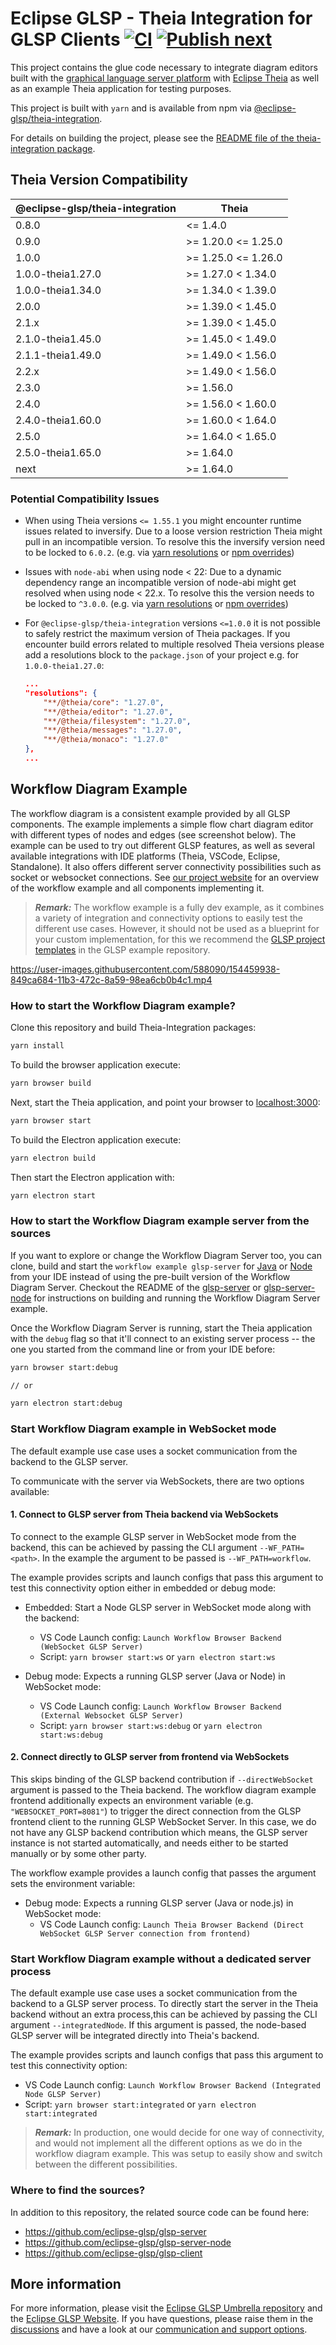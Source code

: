# Eclipse GLSP - Theia Integration for GLSP Clients [![CI](https://github.com/eclipse-glsp/glsp-theia-integration/actions/workflows/ci.yml/badge.svg)](https://github.com/eclipse-glsp/glsp-theia-integration/actions/workflows/ci.yml) [![Publish next](https://github.com/eclipse-glsp/glsp-theia-integration/actions/workflows/publish-next.yml/badge.svg)](https://github.com/eclipse-glsp/glsp-theia-integration/actions/workflows/publish-next.yml)

This project contains the glue code necessary to integrate diagram editors built with the [graphical language server platform](https://github.com/eclipse-glsp/glsp) with [Eclipse Theia](https://github.com/theia-ide/theia) as well as an example Theia application for testing purposes.

This project is built with `yarn` and is available from npm via [@eclipse-glsp/theia-integration](https://www.npmjs.com/package/@eclipse-glsp/theia-integration).

For details on building the project, please see the [README file of the theia-integration package](/packages/theia-integration/README.md).

## Theia Version Compatibility

| @eclipse-glsp/theia-integration | Theia               |
| ------------------------------- | ------------------- |
| 0.8.0                           | <= 1.4.0            |
| 0.9.0                           | >= 1.20.0 <= 1.25.0 |
| 1.0.0                           | >= 1.25.0 <= 1.26.0 |
| 1.0.0-theia1.27.0               | >= 1.27.0 < 1.34.0  |
| 1.0.0-theia1.34.0               | >= 1.34.0 < 1.39.0  |
| 2.0.0                           | >= 1.39.0 < 1.45.0  |
| 2.1.x                           | >= 1.39.0 < 1.45.0  |
| 2.1.0-theia1.45.0               | >= 1.45.0 < 1.49.0  |
| 2.1.1-theia1.49.0               | >= 1.49.0 < 1.56.0  |
| 2.2.x                           | >= 1.49.0 < 1.56.0  |
| 2.3.0                           | >= 1.56.0           |
| 2.4.0                           | >= 1.56.0 < 1.60.0  |
| 2.4.0-theia1.60.0               | >= 1.60.0 < 1.64.0  |
| 2.5.0                           | >= 1.64.0 < 1.65.0  |
| 2.5.0-theia1.65.0               | >= 1.64.0           |
| next                            | >= 1.64.0           |

### Potential Compatibility Issues

- When using Theia versions `<= 1.55.1` you might encounter runtime issues related to inversify.
  Due to a loose version restriction Theia might pull in an incompatible version.
  To resolve this the inversify version need to be locked to `6.0.2`. (e.g. via [yarn resolutions](https://classic.yarnpkg.com/lang/en/docs/selective-version-resolutions/) or [npm overrides](https://docs.npmjs.com/cli/v9/configuring-npm/package-json#overrides))
- Issues with `node-abi` when using node < 22:
  Due to a dynamic dependency range an incompatible version of node-abi might get resolved when using node < 22.x.
  To resolve this the version needs to be locked to `^3.0.0`. (e.g. via [yarn resolutions](https://classic.yarnpkg.com/lang/en/docs/selective-version-resolutions/) or [npm overrides](https://docs.npmjs.com/cli/v9/configuring-npm/package-json#overrides))
- For `@eclipse-glsp/theia-integration` versions `<=1.0.0` it is not possible to safely restrict the maximum version of Theia packages. If you encounter build errors related to multiple resolved Theia versions please add a resolutions block to the `package.json` of your project e.g. for `1.0.0-theia1.27.0`:

    ```json
    ...
    "resolutions": {
        "**/@theia/core": "1.27.0",
        "**/@theia/editor": "1.27.0",
        "**/@theia/filesystem": "1.27.0",
        "**/@theia/messages": "1.27.0",
        "**/@theia/monaco": "1.27.0"
    },
    ...
    ```

## Workflow Diagram Example

The workflow diagram is a consistent example provided by all GLSP components.
The example implements a simple flow chart diagram editor with different types of nodes and edges (see screenshot below).
The example can be used to try out different GLSP features, as well as several available integrations with IDE platforms (Theia, VSCode, Eclipse, Standalone).
It also offers different server connectivity possibilities such as socket or websocket connections.
See [our project website](https://www.eclipse.org/glsp/documentation/#workflowoverview) for an overview of the workflow example and all components implementing it.

> _**Remark:**_ The workflow example is a fully dev example, as it combines a variety of integration and connectivity options to easily test the different use cases. However, it should not be used as a blueprint for your custom implementation, for this we recommend the [GLSP project templates](https://github.com/eclipse-glsp/glsp-examples/tree/master/project-templates) in the GLSP example repository.

<https://user-images.githubusercontent.com/588090/154459938-849ca684-11b3-472c-8a59-98ea6cb0b4c1.mp4>

### How to start the Workflow Diagram example?

Clone this repository and build Theia-Integration packages:

```bash
yarn install
```

To build the browser application execute:

```bash
yarn browser build
```

Next, start the Theia application, and point your browser to [localhost:3000](http://localhost:3000):

```bash
yarn browser start
```

To build the Electron application execute:

```bash
yarn electron build
```

Then start the Electron application with:

```bash
yarn electron start
```

### How to start the Workflow Diagram example server from the sources

If you want to explore or change the Workflow Diagram Server too, you can clone, build and start the `workflow example glsp-server`
for [Java](https://github.com/eclipse-glsp/glsp-server#workflow-diagram-example) or [Node](https://github.com/eclipse-glsp/glsp-server#workflow-diagram-example) from your IDE instead of using the pre-built version of the Workflow Diagram Server.
Checkout the README of the [glsp-server](https://github.com/eclipse-glsp/glsp-server#how-to-start-the-workflow-diagram-example) or [glsp-server-node](https://github.com/eclipse-glsp/glsp-server-node#how-to-start-the-workflow-diagram-example) for instructions on building and running the Workflow Diagram Server example.

Once the Workflow Diagram Server is running, start the Theia application with the `debug` flag so that it'll connect to an existing server process -- the one you started from the command line or from your IDE before:

```bash
yarn browser start:debug

// or

yarn electron start:debug
```

### Start Workflow Diagram example in WebSocket mode

The default example use case uses a socket communication from the backend to the GLSP server.

To communicate with the server via WebSockets, there are two options available:

#### **1. Connect to GLSP server from Theia backend via WebSockets**

To connect to the example GLSP server in WebSocket mode from the backend, this can be achieved by passing the CLI argument `--WF_PATH=<path>`.
In the example the argument to be passed is `--WF_PATH=workflow`.

The example provides scripts and launch configs that pass this argument to test this connectivity option either in embedded or debug mode:

- Embedded: Start a Node GLSP server in WebSocket mode along with the backend:

    - VS Code Launch config: `Launch Workflow Browser Backend (WebSocket GLSP Server)`
    - Script: `yarn browser start:ws` or `yarn electron start:ws`

- Debug mode: Expects a running GLSP server (Java or Node) in WebSocket mode:
    - VS Code Launch config: `Launch Workflow Browser Backend (External Websocket GLSP Server)`
    - Script: `yarn browser start:ws:debug` or `yarn electron start:ws:debug`

#### **2. Connect directly to GLSP server from frontend via WebSockets**

This skips binding of the GLSP backend contribution if `--directWebSocket` argument is passed to the Theia backend.
The workflow diagram example frontend additionally expects an environment variable (e.g. `"WEBSOCKET_PORT=8081"`) to trigger the direct connection from the GLSP frontend client to the running GLSP WebSocket Server.
In this case, we do not have any GLSP backend contribution which means, the GLSP server instance is not started automatically, and needs either to be started manually or by some other party.

The workflow example provides a launch config that passes the argument sets the environment variable:

- Debug mode: Expects a running GLSP server (Java or node.js) in WebSocket mode:
    - VS Code Launch config: `Launch Theia Browser Backend (Direct WebSocket GLSP Server connection from frontend)`

### Start Workflow Diagram example without a dedicated server process

The default example use case uses a socket communication from the backend to a GLSP server process.
To directly start the server in the Theia backend without an extra process,this can be achieved by passing the CLI argument `--integratedNode`.
If this argument is passed, the node-based GLSP server will be integrated directly into Theia's backend.

The example provides scripts and launch configs that pass this argument to test this connectivity option:

- VS Code Launch config: `Launch Workflow Browser Backend (Integrated Node GLSP Server)`
- Script: `yarn browser start:integrated` or `yarn electron start:integrated`

> _**Remark:**_ In production, one would decide for one way of connectivity, and would not implement all the different options as we do in the workflow diagram example. This was setup to easily show and switch between the different possibilities.

### Where to find the sources?

In addition to this repository, the related source code can be found here:

- <https://github.com/eclipse-glsp/glsp-server>
- <https://github.com/eclipse-glsp/glsp-server-node>
- <https://github.com/eclipse-glsp/glsp-client>

## More information

For more information, please visit the [Eclipse GLSP Umbrella repository](https://github.com/eclipse-glsp/glsp) and the [Eclipse GLSP Website](https://www.eclipse.org/glsp/).
If you have questions, please raise them in the [discussions](https://github.com/eclipse-glsp/glsp/discussions) and have a look at our [communication and support options](https://www.eclipse.org/glsp/contact/).
